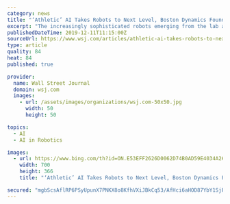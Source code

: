 ```yaml
---
category: news
title: "‘Athletic’ AI Takes Robots to Next Level, Boston Dynamics Founder Says"
excerpt: "The increasingly sophisticated robots emerging from the lab at Boston Dynamics reflect the company’s focus on “athletic” artificial intelligence, founder and Chief Executive Marc Raibert said."
publishedDateTime: 2019-12-11T11:15:00Z
sourceUrl: https://www.wsj.com/articles/athletic-ai-takes-robots-to-next-level-boston-dynamics-founder-says-11576060201
type: article
quality: 84
heat: 84
published: true

provider:
  name: Wall Street Journal
  domain: wsj.com
  images:
    - url: /assets/images/organizations/wsj.com-50x50.jpg
      width: 50
      height: 50

topics:
  - AI
  - AI in Robotics

images:
  - url: https://www.bing.com/th?id=ON.E53EFF2626D0062D74B0AD59E4034A26
    width: 700
    height: 366
    title: "‘Athletic’ AI Takes Robots to Next Level, Boston Dynamics Founder Says"

secured: "mgbScsAflRP6PSyUpunX7PNKX8o8KfhVXiJBkCq53/AfHci6aHOD87YbY1SjFrUR8OL/iJfQllwINBBTBG0UIchwhiWNden8PmIR48WBVmBA5xNTKgKlJmSGYUWY3AwDWADuLcdUgB+uwJJK2R4oIQN50dxvYi1Hyp+TrcM3sFdWRpUuLEl1s2ZPZ59dl4NSPCAa3JCfp1AamamYgavP7HeECU0Te9kLxnS1QEQo/BXkYcudbgZBqf4jpjV6ny+18ZB4JCtGOTn6SW3c2s9VtQ==;7CeJEN1zJeeAZlN2FO05ng=="
---
```


